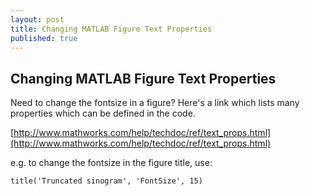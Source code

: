 ```yaml
---
layout: post
title: Changing MATLAB Figure Text Properties
published: true
---
```


## Changing MATLAB Figure Text Properties

Need to change the fontsize in a figure? Here's a link which lists many properties which can be defined in the code.

[http://www.mathworks.com/help/techdoc/ref/text_props.html](http://www.mathworks.com/help/techdoc/ref/text_props.html)

e.g. to change the fontsize in the figure title, use:

`title('Truncated sinogram', 'FontSize', 15)`
